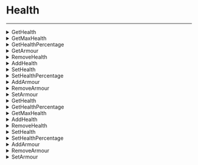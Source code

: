 # Health
---
<details><summary markdown="span">
GetHealth</summary>

---

#### Get the health from an entity

##### `Client`
##### Lib.GetHealth(entity)

#### Parameters
- **entity**: number - The entity to get the health from
#### Return
- **return**: number | false, string? - The health of the entity

---
</details>

<details><summary markdown="span">
GetMaxHealth</summary>

---

#### Get the maximum health for an entity

##### `Client`
##### Lib.GetMaxHealth(entity)

#### Parameters
- **entity**: number - The entity to get the health from
#### Return
- **return**: number | false, string? - The health of the entity

---
</details>

<details><summary markdown="span">
GetHealthPercentage</summary>

---

#### Get the maximum health for an entity

##### `Client`
##### Lib.GetHealthPercentage(entity)

#### Parameters
- **entity**: number - The entity to get the health from
#### Return
- **return**: number | false, string? - The health of the entity as a percentage

---
</details>

<details><summary markdown="span">
GetArmour</summary>

---

#### Get the armour from an entity

##### `Client`
##### Lib.GetArmour(entity)

#### Parameters
- **entity**: number - The entity to get the health from
#### Return
- **return**: number | false, string? - The armour of the entity

---
</details>

<details><summary markdown="span">
RemoveHealth</summary>

---

#### Remove health from an entity

##### `Client`
##### Lib.RemoveHealth(entity, amount)

#### Parameters
- **entity**: number - The entity to remove the health from
- **amount**: number - The amount of health to remove
#### Return
- **return**: boolean, string? - true if successful, false and error message if not

---
</details>

<details><summary markdown="span">
AddHealth</summary>

---

#### Add health to an entity

##### `Client`
##### Lib.AddHealth(entity, amount)

#### Parameters
- **entity**: number - The entity to add the health to
- **amount**: number - The amount of health to add
#### Return
- **return**: boolean, string? - true if successful, false and error message if not

---
</details>

<details><summary markdown="span">
SetHealth</summary>

---

#### Set health to an entity

##### `Client`
##### Lib.SetHealth(entity, amount)

#### Parameters
- **entity**: number - The entity to set the health to
- **amount**: number - The amount of health to set
#### Return
- **return**: boolean, string? - true if successful, false and error message if not

---
</details>

<details><summary markdown="span">
SetHealthPercentage</summary>

---

#### Set health to an entity as a percentage

##### `Client`
##### Lib.SetHealthPercentage(entity, percentage)

#### Parameters
- **entity**: number - The entity to set the health to
- **percentage**: number - The percentage of health to set
#### Return
- **return**: boolean, string? - true if successful, false and error message if not

---
</details>

<details><summary markdown="span">
AddArmour</summary>

---

#### Remove armour from an entity

##### `Client`
##### Lib.AddArmour(entity, amount)

#### Parameters
- **entity**: number - The entity to remove the armour from
- **amount**: number - The amount of armour to remove
#### Return
- **return**: boolean, string? - true if successful, false and error message if not

---
</details>

<details><summary markdown="span">
RemoveArmour</summary>

---

#### Remove armour from an entity

##### `Client`
##### Lib.RemoveArmour(entity, amount)

#### Parameters
- **entity**: number - The entity to remove the armour from
- **amount**: number - The amount of armour to remove
#### Return
- **return**: boolean, string? - true if successful, false and error message if not

---
</details>

<details><summary markdown="span">
SetArmour</summary>

---

#### Set entities armour

##### `Client`
##### Lib.SetArmour(entity, amount)

#### Parameters
- **entity**: number - The entity to set the armour to
- **amount**: number - The amount of armour to set
#### Return
- **return**: boolean, string? - true if successful, false and error message if not

---
</details>

<details><summary markdown="span">
GetHealth</summary>

---

#### Add get a players by their server id

##### `Server`
##### Lib.GetHealth(id)

#### Parameters
- **id**: number - The player server id
#### Return
- **return**: number - The health

---
</details>

<details><summary markdown="span">
GetHealthPercentage</summary>

---

#### Get the health percentage of a player by their server id

##### `Server`
##### Lib.GetHealthPercentage(id)

#### Parameters
- **id**: number - The player server id
#### Return
- **return**: number - The health percentage

---
</details>

<details><summary markdown="span">
GetMaxHealth</summary>

---

#### Get the maximum health of a player by their server id

##### `Server`
##### Lib.GetMaxHealth(id)

#### Parameters
- **id**: number - The player server id
#### Return
- **return**: number - The max health

---
</details>

<details><summary markdown="span">
AddHealth</summary>

---

#### Add health to a player by their server id

##### `Server`
##### Lib.AddHealth(id, amount)

#### Parameters
- **id**: number - The player server id
- **amount**: number - The amount of health to add
#### Return
- **return**: boolean, string? - true if successful, false and error message if not

---
</details>

<details><summary markdown="span">
RemoveHealth</summary>

---

#### Remove health from a player by their server id

##### `Server`
##### Lib.RemoveHealth(id, amount)

#### Parameters
- **id**: number - The player server id
- **amount**: number - The amount of health to remove
#### Return
- **return**: boolean, string? - true if successful, false and error message if not

---
</details>

<details><summary markdown="span">
SetHealth</summary>

---

#### Set health to a player by their server id

##### `Server`
##### Lib.SetHealth(id, amount)

#### Parameters
- **id**: number - The player server id
- **amount**: number - The amount of health to set
#### Return
- **return**: boolean, string? - true if successful, false and error message if not

---
</details>

<details><summary markdown="span">
SetHealthPercentage</summary>

---

#### Set health percentage to a player by their server id

##### `Server`
##### Lib.SetHealthPercentage(id, amount)

#### Parameters
- **id**: number - The player server id
- **amount**: number - The amount of health to set
#### Return
- **return**: boolean, string? - true if successful, false and error message if not

---
</details>

<details><summary markdown="span">
AddArmour</summary>

---

#### Add armour to a player by their server id

##### `Server`
##### Lib.AddArmour(id, amount)

#### Parameters
- **id**: number - The player server id
- **amount**: number - The amount of armour to add
#### Return
- **return**: boolean, string? - true if successful, false and error message if not

---
</details>

<details><summary markdown="span">
RemoveArmour</summary>

---

#### Remove armour from a player by their server id

##### `Server`
##### Lib.RemoveArmour(id, amount)

#### Parameters
- **id**: number - The player server id
- **amount**: number - The amount of armour to remove
#### Return
- **return**: boolean, string? - true if successful, false and error message if not

---
</details>

<details><summary markdown="span">
SetArmour</summary>

---

#### Set armour to a player by their server id

##### `Server`
##### Lib.SetArmour(id, amount)

#### Parameters
- **id**: number - The player server id
- **amount**: number - The amount of armour to set
#### Return
- **return**: boolean, string? - true if successful, false and error message if not

---
</details>

